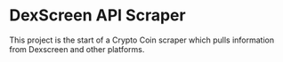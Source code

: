 # DexScreen API Scraper

This project is the start of a Crypto Coin scraper which pulls information from Dexscreen and other platforms.
